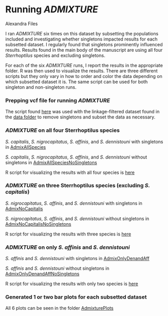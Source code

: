 Running *ADMIXTURE*
================
Alexandra Files

I ran *ADMIXTURE* six times on this dataset by subsetting the
populations included and investigating whether singletons impacted
results for each subsetted dataset. I regularly found that singletons
prominently influenced results. Results found in the main body of the
manuscript are using all four *Sterrhoptilus* species and excluding
singletons.

For each of the six *ADMIXTURE* runs, I report the results in the
appropriate folder. R was then used to visualize the results. There are
three different scripts but they only vary in how to order and color the
data depending on which subsetted dataset it is. The same script can be
used for both singleton and non-singleton runs.

### Prepping vcf file for running *ADMIXTURE*

The script found [here](Sterrhoptilus_PrepforAdmixture.R) was used with
the linkage-filtered dataset found in the [data
folder](../Data/Sterrhoptilus_vcf_thinned.gz) to remove singletons and
subset the data as necessary.

### *ADMIXTURE* on all four Sterrhoptilus species

*S. capitalis*, *S. nigrocapitatus*, *S. affinis*, and *S. dennistouni*
with singletons in [AdmixAllSpecies](AdmixAllSpecies)

*S. capitalis*, *S. nigrocapitatus*, *S. affinis*, and *S. dennistouni*
without singletons in
[AdmixAllSpeciesNoSingletons](AdmixAllSpeciesNoSingletons)

R script for visualizing the results with all four species is
[here](Sterrhoptilus_VisualizingAdmixture_AllSpecies.R)

### *ADMIXTURE* on three Sterrhoptilus species (excluding *S. capitalis*)

*S. nigrocapitatus*, *S. affinis*, and *S. dennistouni* with singletons
in [AdmixNoCapitalis](AdmixNoCapitalis)

*S. nigrocapitatus*, *S. affinis*, and *S. dennistouni* without
singletons in
[AdmixNoCapitalisNoSingletons](AdmixNoCapitalisNoSingletons)

R script for visualizing the results with three species is
[here](Sterrhoptilus_VisualizingAdmixture_NoCapitalis.R)

### *ADMIXTURE* on only *S. affinis* and *S. dennistouni*

*S. affinis* and *S. dennistouni* with singletons in
[AdmixOnlyDenandAff](AdmixOnlyDenandAff)

*S. affinis* and *S. dennistouni* without singletons in
[AdmixOnlyDenandAffNoSingletons](AdmixOnlyDenandAffNoSingletons)

R script for visualizing the results with only two species is
[here](Sterrhoptilus_VisualizingAdmixture_OnlyDenandAff.R)

### Generated 1 or two bar plots for each subsetted dataset

All 6 plots can be seen in the folder [AdmixturePlots](AdmixturePlots)
